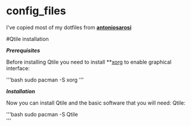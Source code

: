 # config_files

I've copied most of my dotfiles from **[antoniosarosi](https://github.com/antoniosarosi)**

#Qtile installation

***Prerequisites***

Before installing Qtile you need to install **[xorg](https://wiki.archlinux.org/index.php/Xorg) to enable graphical interface:

'''bash
sudo pacman -S xorg
'''

***Installation***

Now you can install Qtile and the basic software that you will need:
Qtile:

'''bash
sudo pacman -S Qtile    
'''

    